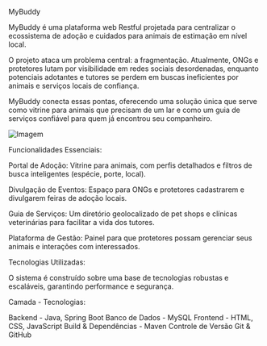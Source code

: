 MyBuddy 

MyBuddy é uma plataforma web Restful projetada para centralizar o ecossistema de adoção e cuidados para animais de estimação em nível local.

O projeto ataca um problema central: a fragmentação. Atualmente, ONGs e protetores lutam por visibilidade em redes sociais desordenadas, enquanto potenciais adotantes e tutores se perdem em buscas ineficientes por animais e serviços locais de confiança.

MyBuddy conecta essas pontas, oferecendo uma solução única que serve como vitrine para animais que precisam de um lar e como um guia de serviços confiável para quem já encontrou seu companheiro.

![Imagem]([https://www.google.com/url?sa=i&url=https%3A%2F%2Fwww.petz.com.br%2Fblog%2Fdicas-pet%2F&psig=AOvVaw2Xr3CuBEcZgNE4Sgk2o61n&ust=1756902925983000&source=images&cd=vfe&opi=89978449&ved=0CBUQjRxqFwoTCMCm1b-Luo8DFQAAAAAdAAAAABAL](https://t3.ftcdn.net/jpg/04/81/85/46/240_F_481854656_gHGTnBscKXpFEgVTwAT4DL4NXXNhDKU9.jpg))

Funcionalidades Essenciais:

Portal de Adoção: Vitrine para animais, com perfis detalhados e filtros de busca inteligentes (espécie, porte, local).

Divulgação de Eventos: Espaço para ONGs e protetores cadastrarem e divulgarem feiras de adoção locais.

Guia de Serviços: Um diretório geolocalizado de pet shops e clínicas veterinárias para facilitar a vida dos tutores.

Plataforma de Gestão: Painel para que protetores possam gerenciar seus animais e interações com interessados.

Tecnologias Utilizadas:

O sistema é construído sobre uma base de tecnologias robustas e escaláveis, garantindo performance e segurança.

Camada -	Tecnologias:

Backend -	Java, Spring Boot 
Banco de Dados - MySQL 
Frontend - HTML, CSS, JavaScript
Build & Dependências - Maven
Controle de Versão	Git & GitHub
